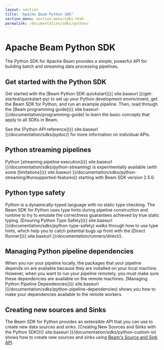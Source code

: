 ```yaml
---
layout: section
title: "Apache Beam Python SDK"
section_menu: section-menu/sdks.html
permalink: /documentation/sdks/python/
---
```

# Apache Beam Python SDK

The Python SDK for Apache Beam provides a simple, powerful API for building batch and streaming data processing pipelines.

## Get started with the Python SDK

Get started with the [Beam Python SDK quickstart]({{ site.baseurl }}/get-started/quickstart-py) to set up your Python development environment, get the Beam SDK for Python, and run an example pipeline. Then, read through the [Beam programming guide]({{ site.baseurl }}/documentation/programming-guide) to learn the basic concepts that apply to all SDKs in Beam.

See the [Python API reference]({{ site.baseurl }}/documentation/sdks/pydoc/) for more information on individual APIs.

## Python streaming pipelines

Python [streaming pipeline execution]({{ site.baseurl }}/documentation/sdks/python-streaming)
is experimentally available (with some [limitations]({{ site.baseurl }}/documentation/sdks/python-streaming/#unsupported-features))
starting with Beam SDK version 2.5.0.

## Python type safety

Python is a dynamically-typed language with no static type checking. The Beam SDK for Python uses type hints during pipeline construction and runtime to try to emulate the correctness guarantees achieved by true static typing. [Ensuring Python Type Safety]({{ site.baseurl }}/documentation/sdks/python-type-safety) walks through how to use type hints, which help you to catch potential bugs up front with the [Direct Runner]({{ site.baseurl }}/documentation/runners/direct/).

## Managing Python pipeline dependencies

When you run your pipeline locally, the packages that your pipeline depends on are available because they are installed on your local machine. However, when you want to run your pipeline remotely, you must make sure these dependencies are available on the remote machines. [Managing Python Pipeline Dependencies]({{ site.baseurl }}/documentation/sdks/python-pipeline-dependencies) shows you how to make your dependencies available to the remote workers.

## Creating new sources and Sinks

The Beam SDK for Python provides an extensible API that you can use to create new data sources and sinks. [Creating New Sources and Sinks with the Python SDK]({{ site.baseurl }}/documentation/sdks/python-custom-io) shows how to create new sources and sinks using [Beam's Source and Sink API](https://github.com/apache/beam/blob/master/sdks/python/apache_beam/io/iobase.py).
